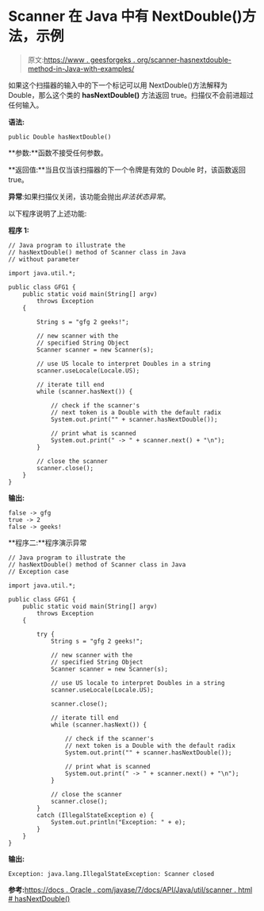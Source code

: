 # Scanner 在 Java 中有 NextDouble()方法，示例

> 原文:[https://www . geesforgeks . org/scanner-hasnextdouble-method-in-Java-with-examples/](https://www.geeksforgeeks.org/scanner-hasnextdouble-method-in-java-with-examples/)

如果这个扫描器的输入中的下一个标记可以用 NextDouble()方法解释为 Double，那么这个类的 **hasNextDouble()** 方法返回 true。扫描仪不会前进超过任何输入。

**语法:**

```
public Double hasNextDouble()
```

**参数:**函数不接受任何参数。

**返回值:**当且仅当该扫描器的下一个令牌是有效的 Double 时，该函数返回 true。

**异常**:如果扫描仪关闭，该功能会抛出*非法状态异常*。

以下程序说明了上述功能:

**程序 1:**

```
// Java program to illustrate the
// hasNextDouble() method of Scanner class in Java
// without parameter

import java.util.*;

public class GFG1 {
    public static void main(String[] argv)
        throws Exception
    {

        String s = "gfg 2 geeks!";

        // new scanner with the
        // specified String Object
        Scanner scanner = new Scanner(s);

        // use US locale to interpret Doubles in a string
        scanner.useLocale(Locale.US);

        // iterate till end
        while (scanner.hasNext()) {

            // check if the scanner's
            // next token is a Double with the default radix
            System.out.print("" + scanner.hasNextDouble());

            // print what is scanned
            System.out.print(" -> " + scanner.next() + "\n");
        }

        // close the scanner
        scanner.close();
    }
}
```

**输出:**

```
false -> gfg
true -> 2
false -> geeks!

```

**程序二:**程序演示异常

```
// Java program to illustrate the
// hasNextDouble() method of Scanner class in Java
// Exception case

import java.util.*;

public class GFG1 {
    public static void main(String[] argv)
        throws Exception
    {

        try {
            String s = "gfg 2 geeks!";

            // new scanner with the
            // specified String Object
            Scanner scanner = new Scanner(s);

            // use US locale to interpret Doubles in a string
            scanner.useLocale(Locale.US);

            scanner.close();

            // iterate till end
            while (scanner.hasNext()) {

                // check if the scanner's
                // next token is a Double with the default radix
                System.out.print("" + scanner.hasNextDouble());

                // print what is scanned
                System.out.print(" -> " + scanner.next() + "\n");
            }

            // close the scanner
            scanner.close();
        }
        catch (IllegalStateException e) {
            System.out.println("Exception: " + e);
        }
    }
}
```

**输出:**

```
Exception: java.lang.IllegalStateException: Scanner closed

```

**参考:**[https://docs . Oracle . com/javase/7/docs/API/Java/util/scanner . html # hasNextDouble()](https://docs.oracle.com/javase/7/docs/api/java/util/Scanner.html#hasNextDouble())